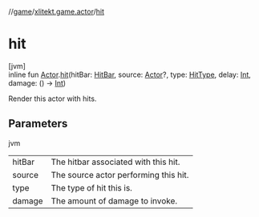 //[game](../../index.md)/[xlitekt.game.actor](index.md)/[hit](hit.md)

# hit

[jvm]\
inline fun [Actor](-actor/index.md).[hit](hit.md)(hitBar: [HitBar](../xlitekt.game.actor.render/-hit-bar/index.md), source: [Actor](-actor/index.md)?, type: [HitType](../xlitekt.game.actor.render/-hit-type/index.md), delay: [Int](https://kotlinlang.org/api/latest/jvm/stdlib/kotlin/-int/index.html), damage: () -&gt; [Int](https://kotlinlang.org/api/latest/jvm/stdlib/kotlin/-int/index.html))

Render this actor with hits.

## Parameters

jvm

| | |
|---|---|
| hitBar | The hitbar associated with this hit. |
| source | The source actor performing this hit. |
| type | The type of hit this is. |
| damage | The amount of damage to invoke. |
